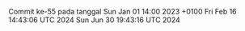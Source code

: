 Commit ke-55 pada tanggal Sun Jan 01 14:00 2023 +0100
Fri Feb 16 14:43:06 UTC 2024
Sun Jun 30 19:43:16 UTC 2024
